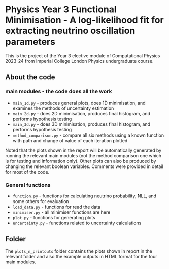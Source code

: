 # Physics Year 3 Functional Minimisation -  A log-likelihood fit for extracting neutrino oscillation parameters

This is the project of the Year 3 elective module of Computational Physics 2023-24 from Imperial College London Physics undergraduate course.


## About the code

### main modules - the code does all the work

- `main_1d.py` - produces general plots, does 1D minimisation, and examines the methods of uncertainty estimation
- `main_2d.py` - does 2D minimisation, produces final histogram, and performs hypothesis testing
- `main_3d.py` - does 3D minimisation, produces final histogram, and performs hypothesis testing
- `method_comparison.py` - compare all six methods using a known function with path and change of value of each iteration plotted

Noted that the plots shown in the report will be automatically generated by running the relevant main modules (not the method comparison one which is for testing and information only). Other plots can also be produced by changing the relevant boolean variables. Comments were provided in detail for most of the code.

### General functions

- `function.py` - functions for calculating neutrino probability, NLL, and some others for evaluation
- `load_data.py` - functions for read the data
- `minimiser.py` - all minimiser functions are here
- `plot.py` - functions for generating plots
- `uncertainty.py` - functions related to uncertainty calculations

## Folder

The `plots_n_printouts` folder contains the plots shown in report in the relevant folder and also the example outputs in HTML format for the four main modules.

